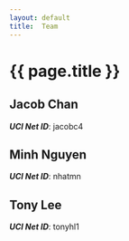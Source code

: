 ```yaml
---
layout: default
title:  Team
---
```


# {{ page.title }}


## Jacob Chan
***UCI Net ID***: jacobc4

## Minh Nguyen
***UCI Net ID***: nhatmn

## Tony Lee
***UCI Net ID***: tonyhl1
